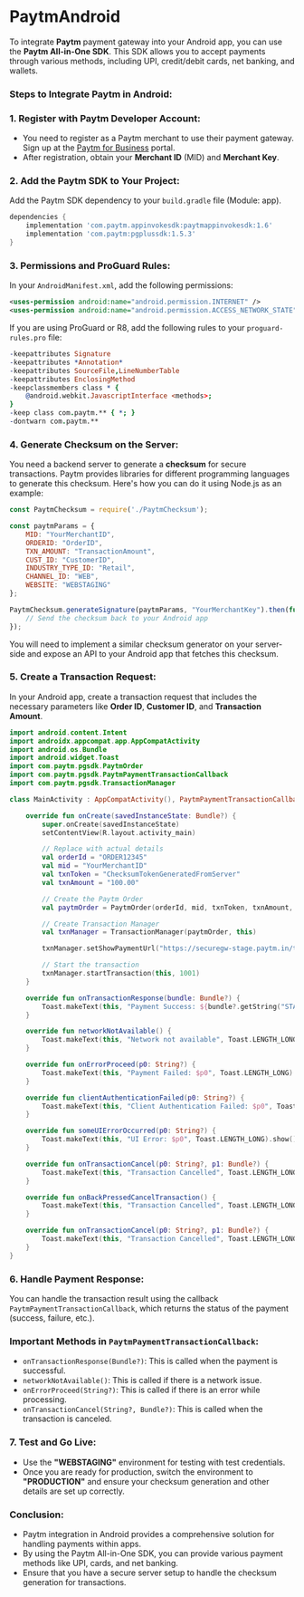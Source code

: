 # PaytmAndroid
To integrate **Paytm** payment gateway into your Android app, you can use the **Paytm All-in-One SDK**. This SDK allows you to accept payments through various methods, including UPI, credit/debit cards, net banking, and wallets.

### Steps to Integrate Paytm in Android:

### 1. **Register with Paytm Developer Account**:
- You need to register as a Paytm merchant to use their payment gateway. Sign up at the [Paytm for Business](https://business.paytm.com/) portal.
- After registration, obtain your **Merchant ID** (MID) and **Merchant Key**.

### 2. **Add the Paytm SDK to Your Project**:
Add the Paytm SDK dependency to your `build.gradle` file (Module: app).

```gradle
dependencies {
    implementation 'com.paytm.appinvokesdk:paytmappinvokesdk:1.6'
    implementation 'com.paytm:pgplussdk:1.5.3'
}
```

### 3. **Permissions and ProGuard Rules**:
In your `AndroidManifest.xml`, add the following permissions:

```xml
<uses-permission android:name="android.permission.INTERNET" />
<uses-permission android:name="android.permission.ACCESS_NETWORK_STATE" />
```

If you are using ProGuard or R8, add the following rules to your `proguard-rules.pro` file:

```pro
-keepattributes Signature
-keepattributes *Annotation*
-keepattributes SourceFile,LineNumberTable
-keepattributes EnclosingMethod
-keepclassmembers class * {
    @android.webkit.JavascriptInterface <methods>;
}
-keep class com.paytm.** { *; }
-dontwarn com.paytm.**
```

### 4. **Generate Checksum on the Server**:
You need a backend server to generate a **checksum** for secure transactions. Paytm provides libraries for different programming languages to generate this checksum. Here's how you can do it using Node.js as an example:

```javascript
const PaytmChecksum = require('./PaytmChecksum');

const paytmParams = {    
    MID: "YourMerchantID",
    ORDERID: "OrderID",
    TXN_AMOUNT: "TransactionAmount",
    CUST_ID: "CustomerID",
    INDUSTRY_TYPE_ID: "Retail",
    CHANNEL_ID: "WEB",
    WEBSITE: "WEBSTAGING"
};

PaytmChecksum.generateSignature(paytmParams, "YourMerchantKey").then(function(checksum){
    // Send the checksum back to your Android app
});
```

You will need to implement a similar checksum generator on your server-side and expose an API to your Android app that fetches this checksum.

### 5. **Create a Transaction Request**:
In your Android app, create a transaction request that includes the necessary parameters like **Order ID**, **Customer ID**, and **Transaction Amount**.

```kotlin
import android.content.Intent
import androidx.appcompat.app.AppCompatActivity
import android.os.Bundle
import android.widget.Toast
import com.paytm.pgsdk.PaytmOrder
import com.paytm.pgsdk.PaytmPaymentTransactionCallback
import com.paytm.pgsdk.TransactionManager

class MainActivity : AppCompatActivity(), PaytmPaymentTransactionCallback {

    override fun onCreate(savedInstanceState: Bundle?) {
        super.onCreate(savedInstanceState)
        setContentView(R.layout.activity_main)

        // Replace with actual details
        val orderId = "ORDER12345"
        val mid = "YourMerchantID"
        val txnToken = "ChecksumTokenGeneratedFromServer"
        val txnAmount = "100.00"

        // Create the Paytm Order
        val paytmOrder = PaytmOrder(orderId, mid, txnToken, txnAmount, "WEBSTAGING")

        // Create Transaction Manager
        val txnManager = TransactionManager(paytmOrder, this)

        txnManager.setShowPaymentUrl("https://securegw-stage.paytm.in/theia/api/v1/showPaymentPage")

        // Start the transaction
        txnManager.startTransaction(this, 1001)
    }

    override fun onTransactionResponse(bundle: Bundle?) {
        Toast.makeText(this, "Payment Success: ${bundle?.getString("STATUS")}", Toast.LENGTH_LONG).show()
    }

    override fun networkNotAvailable() {
        Toast.makeText(this, "Network not available", Toast.LENGTH_LONG).show()
    }

    override fun onErrorProceed(p0: String?) {
        Toast.makeText(this, "Payment Failed: $p0", Toast.LENGTH_LONG).show()
    }

    override fun clientAuthenticationFailed(p0: String?) {
        Toast.makeText(this, "Client Authentication Failed: $p0", Toast.LENGTH_LONG).show()
    }

    override fun someUIErrorOccurred(p0: String?) {
        Toast.makeText(this, "UI Error: $p0", Toast.LENGTH_LONG).show()
    }

    override fun onTransactionCancel(p0: String?, p1: Bundle?) {
        Toast.makeText(this, "Transaction Cancelled", Toast.LENGTH_LONG).show()
    }

    override fun onBackPressedCancelTransaction() {
        Toast.makeText(this, "Transaction Cancelled", Toast.LENGTH_LONG).show()
    }

    override fun onTransactionCancel(p0: String?, p1: Bundle?) {
        Toast.makeText(this, "Transaction Cancelled", Toast.LENGTH_LONG).show()
    }
}
```

### 6. **Handle Payment Response**:
You can handle the transaction result using the callback `PaytmPaymentTransactionCallback`, which returns the status of the payment (success, failure, etc.).

### Important Methods in `PaytmPaymentTransactionCallback`:
- `onTransactionResponse(Bundle?)`: This is called when the payment is successful.
- `networkNotAvailable()`: This is called if there is a network issue.
- `onErrorProceed(String?)`: This is called if there is an error while processing.
- `onTransactionCancel(String?, Bundle?)`: This is called when the transaction is canceled.

### 7. **Test and Go Live**:
- Use the **"WEBSTAGING"** environment for testing with test credentials.
- Once you are ready for production, switch the environment to **"PRODUCTION"** and ensure your checksum generation and other details are set up correctly.

### Conclusion:
- Paytm integration in Android provides a comprehensive solution for handling payments within apps.
- By using the Paytm All-in-One SDK, you can provide various payment methods like UPI, cards, and net banking.
- Ensure that you have a secure server setup to handle the checksum generation for transactions.
